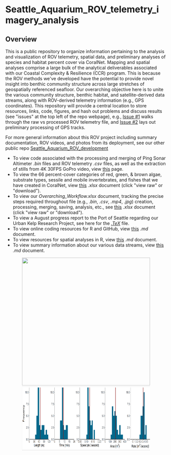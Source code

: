 # Seattle_Aquarium_ROV_telemetry_imagery_analysis

## Overview

This is a public repository to organize information pertaining to the analysis and visualization of ROV telemetry, spatial data, and preliminary analyses of species and habitat percent cover via CoralNet. Mapping and spatial analyses comprise a large bulk of the analytical deliverables associated with our Coastal Complexity & Resilience (CCR) program. This is because the ROV methods we've developed have the potential to provide novel insight into benthic community structure across large stretches of geospatially referenced seafloor. Our overarching objective here is to unite the various community structure, benthic habitat, and satellite-derived data streams, along with ROV-derived telemetry information (e.g., GPS coordinates). This repository will provide a central location to store resources, links, code, figures, and hash out problems and discuss results (see "issues" at the top left of the repo webpage), e.g., [Issue #1](https://github.com/zhrandell/Seattle_Aquarium_ROV_telemetry_and_mapping/issues/1) walks through the raw vs processed ROV telemetry file, and [Issue #2](https://github.com/zhrandell/Seattle_Aquarium_ROV_telemetry_and_mapping/issues/2) lays out preliminary processing of GPS tracks. 

For more general information about this ROV project including summary documentation, ROV videos, and photos from its deployment, see our other public repo [Seattle_Aquarium_ROV_development](https://github.com/zhrandell/Seattle_Aquarium_ROV_development)

* To view code associated with the processing and merging of Ping Sonar Altimeter *.bin* files and ROV telemetry *.csv* files, as well as the extraction of stills from 4K 30FPS GoPro video, view [this](https://github.com/zhrandell/Seattle_Aquarium_ROV_telemetry_imagery_analysis/tree/main/code) page.
* To view the 66 percent-cover categories of red, green, & brown algae, substrate types, sessile and mobile invertebrates, and fishes that we have created in CoralNet, view [this](https://github.com/zhrandell/Seattle_Aquarium_ROV_telemetry_imagery_analysis/blob/main/documents/CoralNet_Classifications.xlsx) *.xlsx* document (click "view raw" or "download").
* To view our *Overarching_Workflow.xlsx* document, tracking the precise steps required throughout file (e.g., *.bin*, *.csv*, *.mp4*, *.jpg*) creation, processing, merging, saving, analysis, etc., see [this](https://github.com/zhrandell/Seattle_Aquarium_ROV_telemetry_imagery_analysis/blob/main/documents/Overarching_Workflow.xlsx) *.xlsx* document (click "view raw" or "download"). 
* To view a August progress report to the Port of Seattle regarding our Urban Kelp Research Project, see here for the [*.TeX*](https://github.com/zhrandell/Seattle_Aquarium_ROV_telemetry_imagery_analysis/blob/main/documents/Port_report_August/Urban_Kelp_August_report.tex) file.
* To view online coding resources for R and GitHub, view [this](https://github.com/zhrandell/Seattle_Aquarium_ROV_telemetry_and_mapping/blob/main/documents/coding_resources.md) *.md* document. 
* To view resources for spatial analyses in R, view [this](https://github.com/zhrandell/Seattle_Aquarium_ROV_telemetry_and_mapping/blob/main/documents/spatial_resources.md) *.md* document.
* To view summary information about our various data streams, view [this](https://github.com/zhrandell/Seattle_Aquarium_ROV_telemetry_and_mapping/blob/main/documents/data_streams.md) *.md* document.

<p align="center">
  <img src="figures/CentennialPark.png" width="400", height="400"/>
  <img src="figures/survey_params.png" width="400", height="200" /> 
</p>



